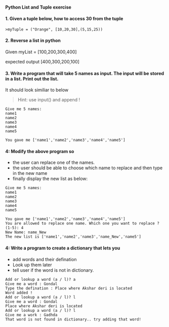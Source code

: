 #### Python List and Tuple exercise

#### 1. Given a tuple below, how to access 30 from the tuple

    >myTuple = ("Orange", [10,20,30],(5,15,25))

#### 2. Reverse a list in python

Given myList = [100,200,300,400]

expected output [400,300,200,100]

#### 3. Write a program that will take 5 names as input. The input will be stored in a list. Print out the list.
It should look similiar to below
> Hint: use input() and append !
```
Give me 5 names:
name1
name2
name3
name4
name5

You gave me ['name1','name2','name3','name4','name5']
```

#### 4: Modify the above program so
  - the user can replace one of the names.
  - the user should be able to choose which name to replace and then type in the new name
  - finally display the new list as below:
```
Give me 5 names:
name1
name2
name3
name4
name5

You gave me ['name1','name2','name3','name4','name5']
You are allowed to replace one name. Which one you want to replace ? (1-5): 4
New Name: name_New
The new list is ['name1','name2','name3','name_New','name5']
```

#### 4: Write a program to create a dictionary that lets you 
   - add words and their defination
   - Look up them later
   - tell user if the word is not in dictionary.
```
Add or lookup a word (a / l)? a
Give me a word : Gondal
Type the defination : Place where Akshar deri is located
Word added !
Add or lookup a word (a / l)? l
Give me a word : Gondal
Place where Akshar deri is located
Add or lookup a word (a / l)? l
Give me a work : Gadhda
That word is not found in dictionary.. try adding that word!
```
